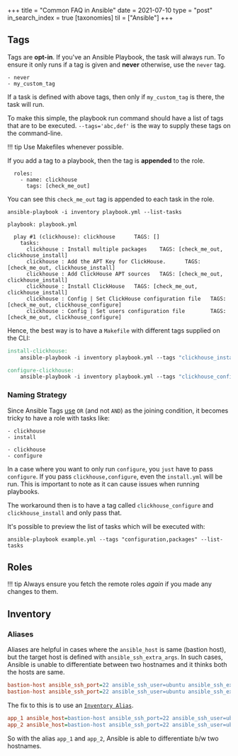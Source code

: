 +++
title = "Common FAQ in Ansible"
date = 2021-07-10
type = "post"
in_search_index = true
[taxonomies]
til = ["Ansible"]
+++

## Tags

Tags are **opt-in**. If you've an Ansible Playbook, the task will always run. To ensure it only runs if a tag is given and **never** otherwise, use the `never` tag.

```
- never
- my_custom_tag
```

If a task is defined with above tags, then only if `my_custom_tag` is there, the task will run.

To make this simple, the playbook run command should have a list of tags that are to be executed. `--tags='abc,def'` is the way to supply these tags on the command-line.

!!! tip
    Use Makefiles whenever possible.

If you add a tag to a playbook, then the tag is **appended** to the role.

```
  roles:
    - name: clickhouse
	  tags: [check_me_out]
```

You can see this `check_me_out` tag is appended to each task in the role.

```
ansible-playbook -i inventory playbook.yml --list-tasks

playbook: playbook.yml

  play #1 (clickhouse): clickhouse      TAGS: []
    tasks:
      clickhouse : Install multiple packages    TAGS: [check_me_out, clickhouse_install]
      clickhouse : Add the APT Key for ClickHouse.      TAGS: [check_me_out, clickhouse_install]
      clickhouse : Add ClickHouse APT sources   TAGS: [check_me_out, clickhouse_install]
      clickhouse : Install ClickHouse   TAGS: [check_me_out, clickhouse_install]
      clickhouse : Config | Set ClickHouse configuration file   TAGS: [check_me_out, clickhouse_configure]
      clickhouse : Config | Set users configuration file        TAGS: [check_me_out, clickhouse_configure]
```

Hence, the best way is to have a `Makefile` with different tags supplied on the CLI:

```Makefile
install-clickhouse:
	ansible-playbook -i inventory playbook.yml --tags "clickhouse_install"

configure-clickhouse:
	ansible-playbook -i inventory playbook.yml --tags "clickhouse_configure"
```

### Naming Strategy

Since Ansible Tags [use](https://stackoverflow.com/a/30058874) `OR` (and not `AND`) as the joining condition, it becomes tricky to have a role with tasks like:

```
- clickhouse
- install

- clickhouse
- configure
```

In a case where you want to only run `configure`, you `just` have to pass `configure`. If you pass `clickhouse,configure`, even the `install.yml` will be run. This is important to note as it can cause issues when running playbooks.

The workaround then is to have a tag called `clickhouse_configure` and `clickhouse_install` and only pass that.

It's possible to preview the list of tasks which will be executed with:

```
ansible-playbook example.yml --tags "configuration,packages" --list-tasks
```

## Roles

!!! tip
    Always ensure you fetch the remote roles _again_ if you made any changes to them.

## Inventory

### Aliases

Aliases are helpful in cases where the `ansible_host` is same (bastion host), but the target host is defined with `ansible_ssh_extra_args`. In such cases, Ansible is unable to differentiate between two hostnames and it thinks both the hosts are same.

```ini
bastion-host ansible_ssh_port=22 ansible_ssh_user=ubuntu ansible_ssh_extra_args="-o 'Hostname 1.1.1.1'"
bastion-host ansible_ssh_port=22 ansible_ssh_user=ubuntu ansible_ssh_extra_args="-o 'Hostname 2.2.2.2'"
```

The fix to this is to use an [`Inventory Alias`](https://docs.ansible.com/ansible/latest/user_guide/intro_inventory.html#inventory-aliases).

```ini
app_1 ansible_host=bastion-host ansible_ssh_port=22 ansible_ssh_user=ubuntu ansible_ssh_extra_args="-o 'Hostname 1.1.1.1'"
app_2 ansible_host=bastion-host ansible_ssh_port=22 ansible_ssh_user=ubuntu ansible_ssh_extra_args="-o 'Hostname 2.2.2.2'"
```

So with the alias `app_1` and `app_2`, Ansible is able to differentiate b/w two hostnames.
